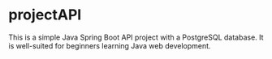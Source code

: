 # projectAPI
This is a simple Java Spring Boot API project with a PostgreSQL database. It is well-suited for beginners learning Java web development.
